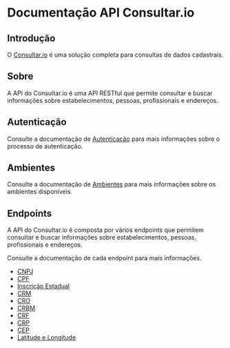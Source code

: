 # Documentação API Consultar.io

## Introdução

O [Consultar.io](https://consultar.io) é uma solução completa para consultas de
dados cadastrais.

## Sobre

A API do Consultar.io é uma API RESTful que permite consultar e buscar informações
sobre estabelecimentos, pessoas, profissionais e endereços.

## Autenticação

Consulte a documentação de [Autenticação](./autenticacao.md) para mais informações sobre
o processo de autenticação.

## Ambientes

Consulte a documentação de [Ambientes](./ambientes.md) para mais informações sobre
os ambientes disponíveis.

## Endpoints

A API do Consultar.io é composta por vários endpoints que permitem consultar e
buscar informações sobre estabelecimentos, pessoas, profissionais e endereços.

Consulte a documentação de cada endpoint para mais informações.

- [CNPJ](./cnpj.md)
- [CPF](./cpf.md)
- [Inscrição Estadual](./inscricao-estadual.md)
- [CRM](./crm.md)
- [CRO](./cro.md)
- [CRBM](./crbm.md)
- [CRF](./crf.md)
- [CRP](./crp.md)
- [CEP](./cep.md)
- [Latitude e Longitude](./latitude-longitude.md)
